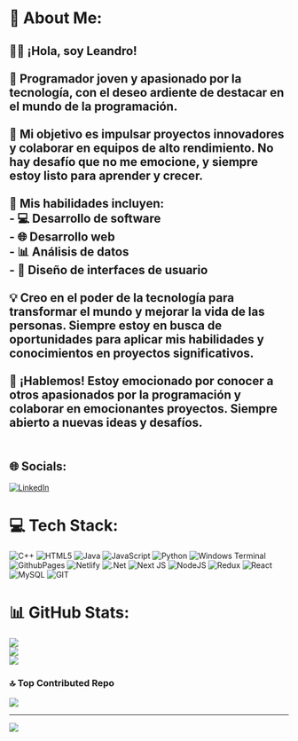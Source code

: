 

# 💫 About Me:
[](https://github.com/leoeugenio16/leoeugenio16/assets/92552375/ffa3cc1a-6db2-4481-9a18-817485475439)
## 👨‍💻 ¡Hola, soy Leandro! <br><br>🌟 Programador joven y apasionado por la tecnología, con el deseo ardiente de destacar en el mundo de la programación.<br><br>🚀 Mi objetivo es impulsar proyectos innovadores y colaborar en equipos de alto rendimiento. No hay desafío que no me emocione, y siempre estoy listo para aprender y crecer.<br><br>🔧 Mis habilidades incluyen:<br>- 💻 Desarrollo de software<br>- 🌐 Desarrollo web<br>- 📊 Análisis de datos<br>- 🎨 Diseño de interfaces de usuario<br><br>💡 Creo en el poder de la tecnología para transformar el mundo y mejorar la vida de las personas. Siempre estoy en busca de oportunidades para aplicar mis habilidades y conocimientos en proyectos significativos.<br><br>💬 ¡Hablemos! Estoy emocionado por conocer a otros apasionados por la programación y colaborar en emocionantes proyectos. Siempre abierto a nuevas ideas y desafíos.<br><br>


## 🌐 Socials:
[![LinkedIn](https://img.shields.io/badge/LinkedIn-%230077B5.svg?logo=linkedin&logoColor=white)](https://linkedin.com/in/https://www.linkedin.com/in/leandro-eugenio-bab8b2226/) 

# 💻 Tech Stack:
![C++](https://img.shields.io/badge/c++-%2300599C.svg?style=for-the-badge&logo=c%2B%2B&logoColor=white) ![HTML5](https://img.shields.io/badge/html5-%23E34F26.svg?style=for-the-badge&logo=html5&logoColor=white) ![Java](https://img.shields.io/badge/java-%23ED8B00.svg?style=for-the-badge&logo=openjdk&logoColor=white) ![JavaScript](https://img.shields.io/badge/javascript-%23323330.svg?style=for-the-badge&logo=javascript&logoColor=%23F7DF1E) ![Python](https://img.shields.io/badge/python-3670A0?style=for-the-badge&logo=python&logoColor=ffdd54) ![Windows Terminal](https://img.shields.io/badge/Windows%20Terminal-%234D4D4D.svg?style=for-the-badge&logo=windows-terminal&logoColor=white) ![GithubPages](https://img.shields.io/badge/github%20pages-121013?style=for-the-badge&logo=github&logoColor=white) ![Netlify](https://img.shields.io/badge/netlify-%23000000.svg?style=for-the-badge&logo=netlify&logoColor=#00C7B7) ![.Net](https://img.shields.io/badge/.NET-5C2D91?style=for-the-badge&logo=.net&logoColor=white) ![Next JS](https://img.shields.io/badge/Next-black?style=for-the-badge&logo=next.js&logoColor=white) ![NodeJS](https://img.shields.io/badge/node.js-6DA55F?style=for-the-badge&logo=node.js&logoColor=white) ![Redux](https://img.shields.io/badge/redux-%23593d88.svg?style=for-the-badge&logo=redux&logoColor=white) ![React](https://img.shields.io/badge/react-%2320232a.svg?style=for-the-badge&logo=react&logoColor=%2361DAFB) ![MySQL](https://img.shields.io/badge/mysql-%2300000f.svg?style=for-the-badge&logo=mysql&logoColor=white) ![GIT](https://img.shields.io/badge/Git-fc6d26?style=for-the-badge&logo=git&logoColor=white)
# 📊 GitHub Stats:
![](https://github-readme-stats.vercel.app/api?username=leoeugenio16&theme=blue-green&hide_border=true&include_all_commits=false&count_private=false)<br/>
![](https://github-readme-streak-stats.herokuapp.com/?user=leoeugenio16&theme=blue-green&hide_border=true)<br/>
![](https://github-readme-stats.vercel.app/api/top-langs/?username=leoeugenio16&theme=blue-green&hide_border=true&include_all_commits=false&count_private=false&layout=compact)

### 🔝 Top Contributed Repo
![](https://github-contributor-stats.vercel.app/api?username=leoeugenio16&limit=5&theme=dark&combine_all_yearly_contributions=true)

---
[![](https://visitcount.itsvg.in/api?id=leoeugenio16&icon=0&color=0)](https://visitcount.itsvg.in)

<!-- Proudly created with GPRM ( https://gprm.itsvg.in ) -->
